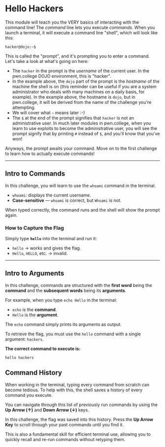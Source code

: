# Hello Hackers
<div>

<p>This module will teach you the VERY basics of interacting with the command line!
The <em>command</em> line lets you execute <em>commands</em>.
When you launch a terminal, it will execute a command line "shell", which will look like this:</p>
<pre><code class="language-console hljs shell">hacker@dojo:~$
</code></pre>
<p>This is called the "prompt", and it's prompting you to enter a command.
Let's take a look at what's going on here:</p>
<ul>
<li>The <code>hacker</code> in the prompt is the <em>username</em> of the current user.
In the pwn.college DOJO environment, this is "hacker".</li>
<li>In the example above, the <code>dojo</code> part of the prompt is the <em>hostname</em> of the machine the shell is on (this reminder can be useful if you are a system administrator who deals with many machines on a daily basis, for example).
In the example above, the hostname is <code>dojo</code>, but in pwn.college, it will be derived from the name of the challenge you're attempting.</li>
<li>We will cover what <code>~</code> means later :-)</li>
<li>The <code>$</code> at the end of the prompt signifies that <code>hacker</code> is not an administrative user.
In much later modules in pwn.college, when you learn to use exploits to become the administrative user, you will see the prompt signify that by printing <code>#</code> instead of <code>$</code>, and you'll know that you've won!</li>
</ul>
<p>Anyways, the prompt awaits your command.
Move on to the first challenge to learn how to actually execute commands!</p>

</div>

---

## Intro to Commands

In this challenge, you will learn to use the `whoami` command in the terminal.  

- `whoami`: displays the current username.  
- **Case-sensitive** — `whoami` is correct, but `Whoami` is not.  

When typed correctly, the command runs and the shell will show the prompt again.


### How to Capture the Flag

Simply type **`hello`** into the terminal and run it:

- `hello` → works and gives the flag.  
- `Hello`, `HELLO`, etc. → invalid.

---

## Intro to Arguments

In this challenge, commands are structured with the **first word** being the **command** and the **subsequent words** being its **arguments**.

For example, when you type `echo Hello` in the terminal:
*   `echo` is the **command**.
*   `Hello` is the **argument**.

The `echo` command simply prints its arguments as output.

To retrieve the flag, you must use the `hello` command with a single argument: `hackers`.

**The correct command to execute is:**
```
hello hackers
```

## Command History

When working in the terminal, typing every command from scratch can become tedious. To help with this, the shell saves a history of every command you execute.

You can navigate through this list of previously run commands by using the **Up Arrow (↑)** and **Down Arrow (↓)** keys.

In this challenge, the flag was saved into this history. Press the **Up Arrow Key** to scroll through your past commands until you find it.

This is also a fundamental skill for efficient terminal use, allowing you to quickly recall and re-run commands without retyping them.


